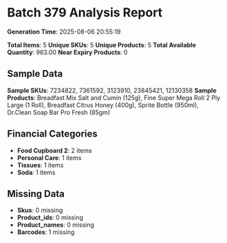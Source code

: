 # Batch 379 Analysis Report

**Generation Time**: 2025-08-06 20:55:19

**Total Items**: 5
**Unique SKUs**: 5
**Unique Products**: 5
**Total Available Quantity**: 963.00
**Near Expiry Products**: 0

## Sample Data
**Sample SKUs**: 7234822, 7361592, 3123910, 23845421, 12130358
**Sample Products**: Breadfast Mix Salt and Cumin (125g), Fine Super Mega Roll 2 Ply Large (1 Roll), Breadfast Citrus Honey (400g), Sprite Bottle (950ml), Dr.Clean Soap Bar Pro Fresh (85gm)

## Financial Categories
- **Food Cupboard 2**: 2 items
- **Personal Care**: 1 items
- **Tissues**: 1 items
- **Soda**: 1 items

## Missing Data
- **Skus**: 0 missing
- **Product_ids**: 0 missing
- **Product_names**: 0 missing
- **Barcodes**: 1 missing
